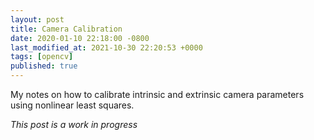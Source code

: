 ```yaml
---
layout: post
title: Camera Calibration
date: 2020-01-10 22:18:00 -0800
last_modified_at: 2021-10-30 22:20:53 +0000
tags: [opencv]
published: true
---
```


My notes on how to calibrate intrinsic and extrinsic camera parameters using
nonlinear least squares.

*This post is a work in progress*
<!-- more -->

[^1]: https://www.csie.ntu.edu.tw/~cyy/courses/vfx/10spring/lectures/handouts/lec09_calibration.pdf
